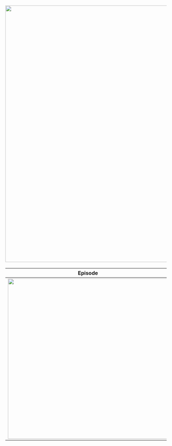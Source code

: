 # <div align="center"><img src="https://github.com/Portkey-AI/LLMs-in-Prod-Podcast/assets/134934501/28dbec17-7f1b-4bfd-97bd-f8192393d46a" width=800 /></div>
<div align="center">

| Episode  | Recording | Transcript |
| - | - | - |
| <img src="https://github.com/Portkey-AI/LLMs-in-Prod-Podcast/assets/134934501/ef35a0c6-b8c5-4059-8804-169f546eb1e9" width=500 /> | [Link](https://portkey.ai/) | [Link](/Episodes/001-Rohit-Chatter-Semantic-Caching-at-Scale.md)

</div>
